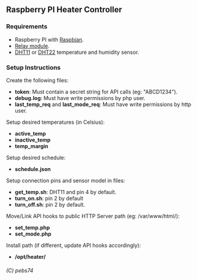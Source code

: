 ## Raspberry PI Heater Controller

### Requirements

- Raspberry PI with [Raspbian](https://www.raspberrypi.org/downloads/raspbian/).
- [Relay module](https://www.amazon.com/-/es/jbtek-canales-Module-Arduino-Raspberry/dp/B00KTEN3TM/ref=sr_1_6).
- [DHT11](https://www.amazon.com/-/es/hiletgo-temperatura-humedad-Arduino-2560-AVR/dp/B01DKC2GQ0/ref=sr_1_4) or [DHT22](https://www.amazon.com/-/es/AM2302-Digital-temperatura-SHT11-SHT15-para-electr%C3%B3nico-pr%C3%A1ctica/dp/B0795F19W6/ref=sr_1_4?__mk_es_US=%C3%85M%C3%85%C5%BD%C3%95%C3%91&keywords=dht22&qid=1577780099&sr=8-4) temperature and humidity sensor.

### Setup Instructions

Create the following files:

- **token**: Must contain a secret string for API calls (eg: "ABCD1234").
- **debug.log**: Must have write permissions by php user.
- **last_temp_req** and **last_mode_req**: Must have write permissions by http user.
 
Setup desired temperatures (in Celsius):

 - **active_temp**
 - **inactive_temp**
 - **temp_margin**

Setup desired schedule:

 - **schedule.json**
 
Setup connection pins and sensor model in files:

 - **get_temp.sh**: DHT11 and pin 4 by default.
 - **turn_on.sh**: pin 2 by default
 - **turn_off.sh**: pin 2 by default.

Move/Link API hooks to public HTTP Server path (eg: /var/www/html/):

 - **set_temp.php**
 - **set_mode.php**
 
Install path (if different, update API hooks accordingly):

 - **/opt/heater/**

###### (C) pebs74
